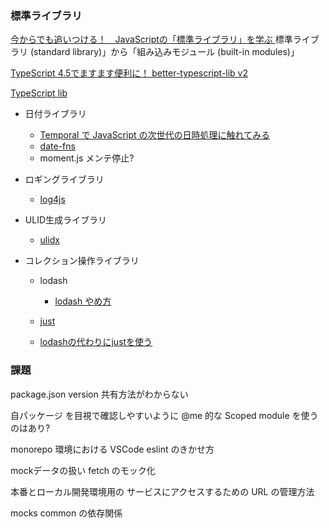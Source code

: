### 標準ライブラリ

[ 今からでも追いつける！　JavaScriptの「標準ライブラリ」を学ぶ ](https://qiita.com/uhyo/items/acd645744fa61c805097)
  標準ライブラリ (standard library)」から「組み込みモジュール (built-in modules)」

[ TypeScript 4.5でますます便利に！ better-typescript-lib v2 ](https://zenn.dev/uhyo/articles/better-typescript-lib-v2)

[ TypeScript lib  ](https://github.com/microsoft/TypeScript/tree/main/lib)

- 日付ライブラリ
  - [ Temporal で JavaScript の次世代の日時処理に触れてみる ](https://qiita.com/sangotaro/items/8ee4b0f40cbcf3f12784)
  - [date-fns](https://date-fns.org/) 
  - moment.js メンテ停止?

- ロギングライブラリ
  - [ log4js ](https://github.com/log4js-node/log4js-node)

- ULID生成ライブラリ
  - [ ulidx ](https://github.com/perry-mitchell/ulidx)

- コレクション操作ライブラリ
  
  - lodash
    - [ lodash やめ方 ](https://qiita.com/mizchi/items/af17f45d5653b76f6751)

  -  [ just ](https://github.com/angus-c/just/)
    - [ lodashの代わりにjustを使う ](https://zenn.dev/terrierscript/articles/2020-11-26-lodash-just)

  
[]()
[]()
[]()
[]()
[]()
[]()
[]()
[]()

### 課題

package.json version 共有方法がわからない

自パッケージ を目視で確認しやすいように @me 的な Scoped module を使うのはあり?

monorepo 環境における VSCode eslint のきかせ方

mockデータの扱い
 fetch のモック化

本番とローカル開発環境用の サービスにアクセスするための URL の管理方法

mocks common の依存関係

[]()
[]()
[]()
[]()
[]()
[]()
[]()
[]()
[]()
[]()
[]()
[]()
[]()
[]()
[]()
[]()
[]()
[]()
[]()
[]()
[]()
[]()
